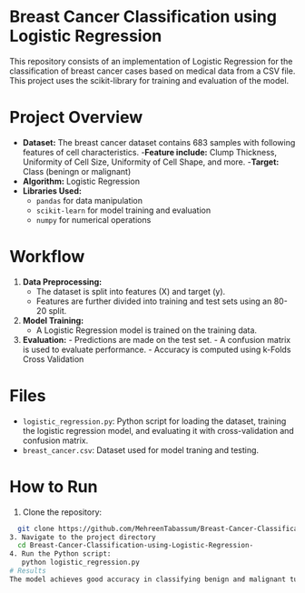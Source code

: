 # Breast Cancer Classification using Logistic Regression
This repository consists of an implementation of Logistic Regression for the classification of breast cancer cases based on medical data from a CSV file. This project uses the scikit-library for training and evaluation of the model. 
# Project Overview
- **Dataset:**  The breast cancer dataset contains 683 samples with following features of cell characteristics.
 -**Feature include:** Clump Thickness, Uniformity of Cell Size, Uniformity of Cell Shape, and more.
 -**Target:** Class (beningn or malignant)
- **Algorithm:** Logistic Regression
- **Libraries Used:**
  - `pandas` for data manipulation
  -  `scikit-learn` for model training and evaluation
  -  `numpy` for numerical operations
# Workflow
  1. **Data Preprocessing:**
     - The dataset is split into features (X) and target (y).
     - Features are further divided into training and test sets using an 80-20 split.
  2. **Model Training:**
     - A Logistic Regression model is trained on the training data.
  3. **Evaluation:**
    - Predictions are made on the test set. 
    - A confusion matrix is used to evaluate performance.
    - Accuracy is computed using k-Folds Cross Validation
# Files 
- `logistic_regression.py`: Python script for loading the dataset, training the logistic regression model, and evaluating it with cross-validation and confusion matrix.
- `breast_cancer.csv`: Dataset used for model traning and testing.
# How to Run 
1. Clone the repository:
```bash
  git clone https://github.com/MehreenTabassum/Breast-Cancer-Classification-using-Logistic-Regression-.git
3. Navigate to the project directory
  cd Breast-Cancer-Classification-using-Logistic-Regression-
4. Run the Python script:
   python logistic_regression.py
# Results
The model achieves good accuracy in classifying benign and malignant tumors. Cross-validation ensures the model's performance is robust, and the confuion matrix highlights correct and incorrect classififcations. 

